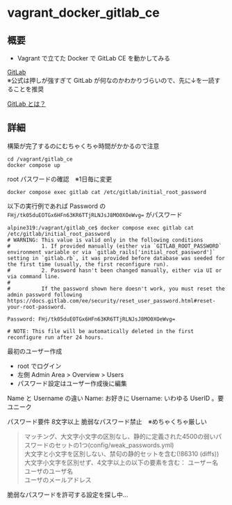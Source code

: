 # vagrant_docker_gitlab_ce

## 概要

* Vagrant で立てた Docker で GitLab CE を動かしてみる

[GitLab](https://about.gitlab.com/ja-jp/)  
※公式は押しが強すぎて GitLab が何なのかわかりづらいので、先に↓を一読することを推奨

[GitLab とは？](https://aslead.nri.co.jp/products/gitlab/)


## 詳細

構築が完了するのにむちゃくちゃ時間がかかるので注意

```
cd /vagrant/gitlab_ce
docker compose up
```

root パスワードの確認　※1日毎に変更
```
docker compose exec gitlab cat /etc/gitlab/initial_root_password
```
以下の実行例であれば Password の `FHj/tk05duEOTGx6HFn63KR6TTjRLNJsJ8MO0XOeWvg=` がパスワード

```
alpine319:/vagrant/gitlab_ce$ docker compose exec gitlab cat /etc/gitlab/initial_root_password
# WARNING: This value is valid only in the following conditions
#          1. If provided manually (either via `GITLAB_ROOT_PASSWORD` environment variable or via `gitlab_rails['initial_root_password']` setting in `gitlab.rb`, it was provided before database was seeded for the first time (usually, the first reconfigure run).
#          2. Password hasn't been changed manually, either via UI or via command line.
#
#          If the password shown here doesn't work, you must reset the admin password following https://docs.gitlab.com/ee/security/reset_user_password.html#reset-your-root-password.

Password: FHj/tk05duEOTGx6HFn63KR6TTjRLNJsJ8MO0XOeWvg=

# NOTE: This file will be automatically deleted in the first reconfigure run after 24 hours.
```

最初のユーザー作成
* root でログイン
* 左側 Admin Area > Overview > Users
* パスワード設定はユーザー作成後に編集

Name と Username の違い
Name: お好きに
Username: いわゆる UserID 。要ユニーク

パスワード要件
8文字以上
脆弱なパスワード禁止　※めちゃくちゃ厳しい
> マッチング、大文字小文字の区別なし、静的に定義された4500の弱いパスワードのセットの1つ(config/weak_passwords.yml)  
大文字と小文字を区別しない、禁句の静的セットを含む(!86310 (diffs))  
大文字小文字を区別せず、4文字以上の以下の要素を含む：
ユーザー名  
ユーザのユーザ名  
ユーザのメールアドレス  

脆弱なパスワードを許可する設定を探し中...
